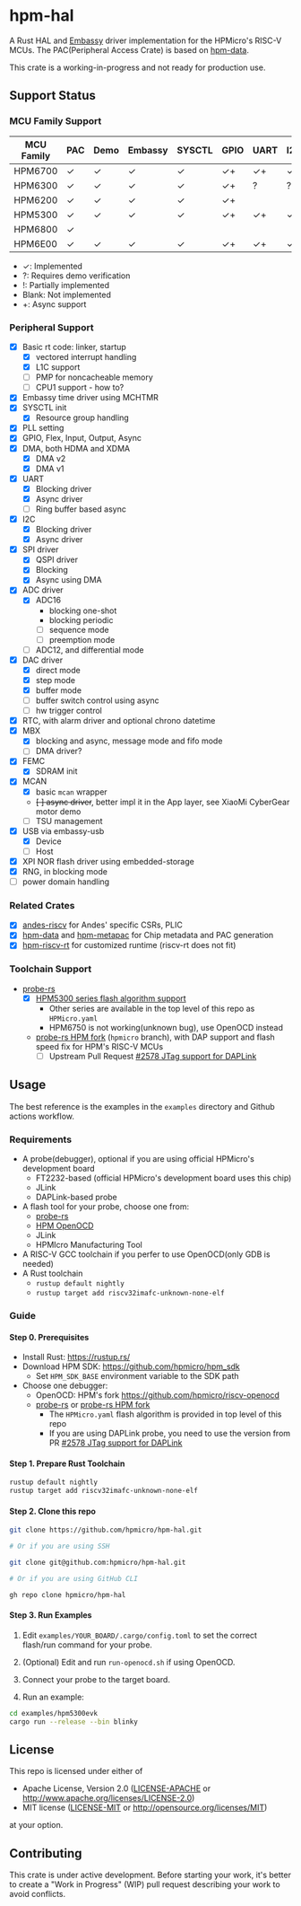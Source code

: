 # hpm-hal

A Rust HAL and [Embassy](https://embassy.dev/) driver implementation for the HPMicro's RISC-V MCUs.
The PAC(Peripheral Access Crate) is based on [hpm-data].

This crate is a working-in-progress and not ready for production use.

## Support Status

### MCU Family Support

| MCU Family | PAC | Demo | Embassy | SYSCTL | GPIO | UART | I2C | SPI | DMA | TMR | ADC | USB | CAN |
|------------|-----|------|---------|--------|------|------|-----|-----|-----|-----|-----|-----|-----|
| HPM6700    | ✓   | ✓    | ✓       | ✓      | ✓+   | ✓+   | ✓+  | ✓+  | ✓+  |     |     |     |     |
| HPM6300    | ✓   | ✓    | ✓       | ✓      | ✓+   | ?    | ?   | ?   | ?   |     |     |     |     |
| HPM6200    | ✓   | ✓    | ✓       | ✓      | ✓+   |      |     |     |     |     |     |     |     |
| HPM5300    | ✓   | ✓    | ✓       | ✓      | ✓+   | ✓+   | ✓+  | ✓+  | ✓+  |     | ✓   | ✓   | ✓   |
| HPM6800    | ✓   |      |         |        |      |      |     |     |     |     |     |     |     |
| HPM6E00    | ✓   | ✓    | ✓       | ✓      | ✓+   | ✓+   | ✓+  | ✓+  | ✓+  |     |     | ✓   | ✓   |

- ✓: Implemented
- ?: Requires demo verification
- !: Partially implemented
- Blank: Not implemented
- +: Async support

### Peripheral Support

- [x] Basic rt code: linker, startup
  - [x] vectored interrupt handling
  - [x] L1C support
  - [ ] PMP for noncacheable memory
  - [ ] CPU1 support - how to?
- [x] Embassy time driver using MCHTMR
- [x] SYSCTL init
  - [x] Resource group handling
- [x] PLL setting
- [x] GPIO, Flex, Input, Output, Async
- [x] DMA, both HDMA and XDMA
  - [x] DMA v2
  - [x] DMA v1
- [x] UART
  - [x] Blocking driver
  - [x] Async driver
  - [ ] Ring buffer based async
- [x] I2C
  - [x] Blocking driver
  - [x] Async driver
- [x] SPI driver
  - [x] QSPI driver
  - [x] Blocking
  - [x] Async using DMA
- [x] ADC driver
  - [x] ADC16
    - blocking one-shot
    - blocking periodic
    - [ ] sequence mode
    - [ ] preemption mode
  - [ ] ADC12, and differential mode
- [x] DAC driver
  - [x] direct mode
  - [x] step mode
  - [x] buffer mode
  - [ ] buffer switch control using async
  - [ ] hw trigger control
- [x] RTC, with alarm driver and optional chrono datetime
- [x] MBX
  - [x] blocking and async, message mode and fifo mode
  - [ ] DMA driver?
- [x] FEMC
  - [x] SDRAM init
- [x] MCAN
  - [x] basic `mcan` wrapper
  - ~~[ ] async driver~~, better impl it in the App layer, see XiaoMi CyberGear motor demo
  - [ ] TSU management
- [x] USB via embassy-usb
  - [x] Device
  - [ ] Host
- [x] XPI NOR flash driver using embedded-storage
- [x] RNG, in blocking mode
- [ ] power domain handling

### Related Crates

- [x] [andes-riscv] for Andes' specific CSRs, PLIC
- [x] [hpm-data] and [hpm-metapac] for Chip metadata and PAC generation
- [x] [hpm-riscv-rt] for customized runtime (riscv-rt does not fit)

### Toolchain Support

- [probe-rs]
  - [x] [HPM5300 series flash algorithm support](https://github.com/probe-rs/probe-rs/pull/2575)
    - Other series are available in the top level of this repo as `HPMicro.yaml`
    - HPM6750 is not working(unknown bug), use OpenOCD instead
  - [probe-rs HPM fork] (`hpmicro` branch), with DAP support and flash speed fix for HPM's RISC-V MCUs
    - [ ] Upstream Pull Request [#2578 JTag support for DAPLink](https://github.com/probe-rs/probe-rs/pull/2578)

## Usage

The best reference is the examples in the `examples` directory and Github actions workflow.

### Requirements

- A probe(debugger), optional if you are using official HPMicro's development board
  - FT2232-based (official HPMicro's development board uses this chip)
  - JLink
  - DAPLink-based probe
- A flash tool for your probe, choose one from:
  - [probe-rs]
  - [HPM OpenOCD]
  - JLink
  - HPMIcro Manufacturing Tool
- A RISC-V GCC toolchain if you perfer to use OpenOCD(only GDB is needed)
- A Rust toolchain
  - `rustup default nightly`
  - `rustup target add riscv32imafc-unknown-none-elf`

### Guide

#### Step 0. Prerequisites

- Install Rust: <https://rustup.rs/>
- Download HPM SDK: <https://github.com/hpmicro/hpm_sdk>
  - Set `HPM_SDK_BASE` environment variable to the SDK path
- Choose one debugger:
  - OpenOCD: HPM's fork <https://github.com/hpmicro/riscv-openocd>
  - [probe-rs] or [probe-rs HPM fork]
    - The `HPMicro.yaml` flash algorithm is provided in top level of this repo
    - If you are using DAPLink probe, you need to use the version from PR [#2578 JTag support for DAPLink](https://github.com/probe-rs/probe-rs/pull/2578)

#### Step 1. Prepare Rust Toolchain

```bash
rustup default nightly
rustup target add riscv32imafc-unknown-none-elf
```

#### Step 2. Clone this repo

```bash
git clone https://github.com/hpmicro/hpm-hal.git

# Or if you are using SSH

git clone git@github.com:hpmicro/hpm-hal.git

# Or if you are using GitHub CLI

gh repo clone hpmicro/hpm-hal
```

#### Step 3. Run Examples

1. Edit `examples/YOUR_BOARD/.cargo/config.toml` to set the correct flash/run command for your probe.

2. (Optional) Edit and run `run-openocd.sh` if using OpenOCD.

3. Connect your probe to the target board.

4. Run an example:

```bash
cd examples/hpm5300evk
cargo run --release --bin blinky
```

## License

This repo is licensed under either of

- Apache License, Version 2.0 ([LICENSE-APACHE](LICENSE-APACHE) or
  <http://www.apache.org/licenses/LICENSE-2.0>)
- MIT license ([LICENSE-MIT](LICENSE-MIT) or <http://opensource.org/licenses/MIT>)

at your option.

## Contributing

This crate is under active development. Before starting your work, it's better to create a "Work in Progress" (WIP) pull request describing your work to avoid conflicts.

[hpm-data]: https://github.com/hpmicro/hpm-data
[HPM OpenOCD]: https://github.com/hpmicro/riscv-openocd
[probe-rs]: https://github.com/probe-rs/probe-rs
[probe-rs HPM fork]: https://github.com/hpmicro/probe-rs
[andes-riscv]: https://github.com/hpmicro-rs/andes-riscv
[hpm-metapac]: https://docs.rs/hpm-metapac/latest/hpm_metapac
[hpm-riscv-rt]: https://github.com/hpmicro-rs/hpm-riscv-rt
